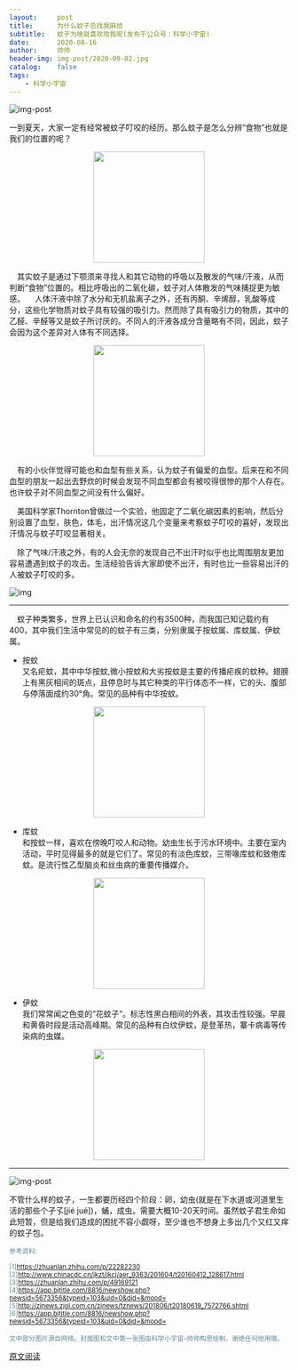 ```yaml
---
layout:     post
title:      为什么蚊子总找我麻烦
subtitle:   蚊子为啥就喜欢咬我呢(发布于公众号：科学小宇宙)
date:       2020-08-16
author:     帅帅
header-img: img-post/2020-09-02.jpg
catalog:    false
tags:       
    - 科学小宇宙 
---
```

![img-post](https://bdn.135editor.com/uploadword/9086708/202008/5f267d29-027c-4336-b24c-65b1ac10c663.png)  

一到夏天，大家一定有经常被蚊子叮咬的经历。那么蚊子是怎么分辨“食物”也就是我们的位置的呢？

<div align=center ><img src="https://bdn.135editor.com/files/users/908/9086708/202008/0HCbLQTOB_PHIN.png" width=200></div>

&ensp;&ensp;其实蚊子是通过下颚须来寻找人和其它动物的呼吸以及散发的气味/汗液，从而判断“食物”位置的。相比呼吸出的二氧化碳，蚊子对人体散发的气味捕捉更为敏感。 
&emsp;人体汗液中除了水分和无机盐离子之外，还有丙酮、辛烯醇，乳酸等成分，这些化学物质对蚊子具有较强的吸引力。然而除了具有吸引力的物质，其中的乙醛、辛醛等又是蚊子所讨厌的。不同人的汗液各成分含量略有不同，因此，蚊子会因为这个差异对人体有不同选择。

<div align=center ><img src="https://bdn.135editor.com/uploadword/9086708/202008/5f35667b-efbc-4574-9e9a-0afeac10c663.jpg" width=200></div>

&emsp;有的小伙伴觉得可能也和血型有些关系，认为蚊子有偏爱的血型。后来在和不同血型的朋友一起出去野炊的时候会发现不同血型都会有被咬得很惨的那个人存在。也许蚊子对不同血型之间没有什么偏好。

&emsp;美国科学家Thornton曾做过一个实验，他固定了二氧化碳因素的影响，然后分别设置了血型，肤色，体毛，出汗情况这几个变量来考察蚊子叮咬的喜好，发现出汗情况与蚊子叮咬显著相关。

&emsp;除了气味/汗液之外，有的人会无奈的发现自己不出汗时似乎也比周围朋友更加容易遭遇到蚊子的攻击。生活经验告诉大家即使不出汗，有时也比一些容易出汗的人被蚊子叮咬的多。

![img]({{site.baseurl}}/img-post/2020-08-16-蚊子包.jpg)

<hr>

&emsp;蚊子种类繁多，世界上已认识和命名的约有3500种，而我国已知记载约有400，其中我们生活中常见的的蚊子有三类，分别隶属于按蚊属、库蚊属、伊蚊属。



 

* 按蚊                       
又名疟蚊，其中中华按蚊,微小按蚊和大劣按蚊是主要的传播疟疾的蚊种。翅膀上有黑灰相间的斑点，且停息时与其它种类的平行体态不一样，它的头、腹部与停落面成约30°角。常见的品种有中华按蚊。
<center>
<img src="https://bdn.135editor.com/files/users/908/9086708/202008/tfwQCCrj_CefM.jpg" width=200 > 
</center>

* 库蚊  
和按蚊一样，喜欢在傍晚叮咬人和动物。幼虫生长于污水环境中。主要在室内活动，平时见得最多的就是它们了。常见的有淡色库蚊，三带喙库蚊和致倦库蚊。是流行性乙型脑炎和丝虫病的重要传播媒介。
<center>
<img src="https://bdn.135editor.com/files/users/908/9086708/202008/0z3ukaP9v_a6QC.png" width=200 > 
</center>

* 伊蚊  
我们常常闻之色变的“花蚊子”。标志性黑白相间的外表，其攻击性较强。早晨和黄昏时段是活动高峰期。常见的品种有白纹伊蚊，是登革热，寨卡病毒等传染病的虫媒。 


<center><img src="https://bdn.135editor.com/uploadword/9086708/202008/5f357098-1a2c-46fa-ba65-1442ac10c663.jpg" width=200 > 
</center>

------


![img-post](https://bdn.135editor.com/files/users/908/9086708/202008/07gpD9wwb_xrcq.jpg)  

不管什么样的蚊子，一生都要历经四个阶段：卵，幼虫(就是在下水道或河道里生活的那些个孑孓[jié jué])，蛹，成虫。需要大概10-20天时间。虽然蚊子君生命如此短暂，但是给我们造成的困扰不容小觑呀，至少谁也不想身上多出几个又红又痒的蚊子包。

<small><font color=638792>  参考资料: </font></small>  

  <small><font color=638792>
  [1]https://zhuanlan.zhihu.com/p/22282230  
  [2]http://www.chinacdc.cn/jkzt/jkcj/aer_9363/201604/t20160412_128617.html  
  [3]https://zhuanlan.zhihu.com/p/49169121  
  [4]https://app.bjtitle.com/8816/newshow.php?newsid=5673356&typeid=103&uid=0&did=&mood= 
  [5]http://zjnews.zjol.com.cn/zjnews/tznews/201806/t20180619_7572766.shtml  
  [6]https://app.bjtitle.com/8816/newshow.php?newsid=5673356&typeid=103&uid=0&did=&mood=  
  </font></small> 

  

<small><font color=638792>文中部分图片源自网络。封面图和文中第一张图由科学小宇宙-帅帅构思绘制，谢绝任何他用哦。</font></small>  

[原文阅读](https://mp.weixin.qq.com/s/3SD7omNCxpPUqK0G7fdHnw)